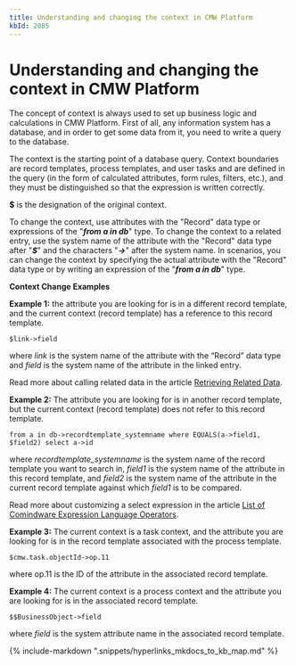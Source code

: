 ```yaml
---
title: Understanding and changing the context in CMW Platform
kbId: 2085
---
```



# Understanding and changing the context in CMW Platform

The concept of context is always used to set up business logic and calculations in CMW Platform. First of all, any information system has a database, and in order to get some data from it, you need to write a query to the database.

The context is the starting point of a database query. Context boundaries are record templates, process templates, and user tasks and are defined in the query (in the form of calculated attributes, form rules, filters, etc.), and they must be distinguished so that the expression is written correctly.

**$** is the designation of the original context.

To change the context, use attributes with the "Record" data type or expressions of the "***from a in db***" type. To change the context to a related entry, use the system name of the attribute with the "Record" data type after "***$***" and the characters "***->***" after the system name. In scenarios, you can change the context by specifying the actual attribute with the "Record" data type or by writing an expression of the "***from a in db***" type.

**Context Change Examples**

**Example 1:** the attribute you are looking for is in a different record template, and the current context (record template) has a reference to this record template.

```
$link->field
```

where *link* is the system name of the attribute with the “Record” data type and *field* is the system name of the attribute in the linked entry.

Read more about calling related data in the article [Retrieving Related Data](https://kb.comindware.ru/article.php?id=2086).

**Example 2:** The attribute you are looking for is in another record template, but the current context (record template) does not refer to this record template.

```
from a in db->recordtemplate_systemname where EQUALS(a->field1, $field2) select a->id
```

where *recordtemplate\_systemname* is the system name of the record template you want to search in, *field1* is the system name of the attribute in this record template, and *field2* is the system name of the attribute in the current record template against which *field1* is to be compared.

Read more about customizing a select expression in the article [List of Comindware Expression Language Operators](https://kb.comindware.ru/article.php?id=2087).

**Example 3:** The current context is a task context, and the attribute you are looking for is in the record template associated with the process template.

```
$cmw.task.objectId->op.11
```

where op.11 is the ID of the attribute in the associated record template.

**Example 4:** The current context is a process context and the attribute you are looking for is in the associated record template.

```
$$BusinessObject->field
```

where *field* is the system attribute name in the associated record template.

{% include-markdown ".snippets/hyperlinks_mkdocs_to_kb_map.md" %}
